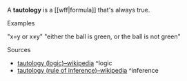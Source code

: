 A **tautology** is a [[wff|formula]] that's always true.

Examples

"x=y or x≠y"
"either the ball is green, or the ball is not green"

Sources
- [tautology (logic)–wikipedia](https://en.wikipedia.org/wiki/Tautology_(logic)) ^logic
- [tautology (rule of inference)–wikipedia](https://en.wikipedia.org/wiki/Tautology_(rule_of_inference)) ^inference